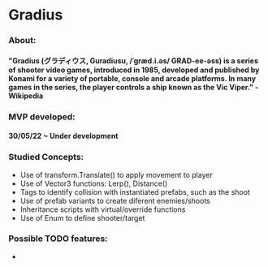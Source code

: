 # Gradius
### About: 
#### "Gradius (グラディウス, Guradiusu, /ˈɡræd.i.əs/ GRAD-ee-əss) is a series of shooter video games, introduced in 1985, developed and published by Konami for a variety of portable, console and arcade platforms. In many games in the series, the player controls a ship known as the Vic Viper." - Wikipedia

### MVP developed: 
#### 30/05/22 ~ Under development

### Studied Concepts: 

* Use of transform.Translate() to apply movement to player
* Use of Vector3 functions: Lerp(), Distance()
* Tags to identify collision with instantiated prefabs, such as the shoot
* Use of prefab variants to create diferent enemies/shoots
* Inheritance scripts with virtual/override functions 
* Use of Enum to define shooter/target


### Possible TODO features:  

* 
